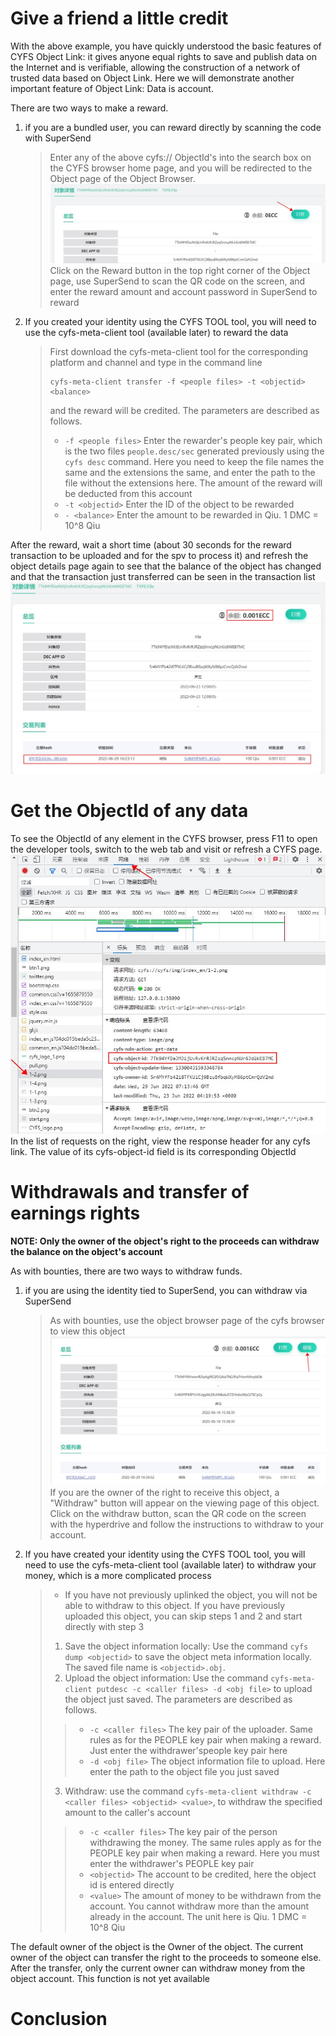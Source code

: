 # Give a friend a little credit
With the above example, you have quickly understood the basic features of CYFS Object Link: it gives anyone equal rights to save and publish data on the Internet and is verifiable, allowing the construction of a network of trusted data based on Object Link. Here we will demonstrate another important feature of Object Link: Data is account.

There are two ways to make a reward.
1. if you are a bundled user, you can reward directly by scanning the code with SuperSend
   > Enter any of the above cyfs:// ObjectId's into the search box on the CYFS browser home page, and you will be redirected to the Object page of the Object Browser.
   > ![transfer](images/transfer_to_file.jpg)
   > Click on the Reward button in the top right corner of the Object page, use SuperSend to scan the QR code on the screen, and enter the reward amount and account password in SuperSend to reward
2. If you created your identity using the CYFS TOOL tool, you will need to use the cyfs-meta-client tool (available later) to reward the data
   > First download the cyfs-meta-client tool for the corresponding platform and channel and type in the command line
   > ```shell
   > cyfs-meta-client transfer -f <people files> -t <objectid> <balance>
   > ```
   > and the reward will be credited. The parameters are described as follows.
   > - `-f <people files>` Enter the rewarder's people key pair, which is the two files `people.desc/sec` generated previously using the `cyfs desc` command. Here you need to keep the file names the same and the extensions the same, and enter the path to the file without the extensions here. The amount of the reward will be deducted from this account
   > - `-t <objectid>` Enter the ID of the object to be rewarded
   > - `- <balance>` Enter the amount to be rewarded in Qiu. 1 DMC = 10^8 Qiu

After the reward, wait a short time (about 30 seconds for the reward transaction to be uploaded and for the spv to process it) and refresh the object details page again to see that the balance of the object has changed and that the transaction just transferred can be seen in the transaction list
![after-trans](images/after_trans.jpg)


# Get the ObjectId of any data
To see the ObjectId of any element in the CYFS browser, press F11 to open the developer tools, switch to the web tab and visit or refresh a CYFS page.
![find-objectid](images/find_objectid.jpg)
In the list of requests on the right, view the response header for any cyfs link. The value of its cyfs-object-id field is its corresponding ObjectId

# Withdrawals and transfer of earnings rights
**NOTE: Only the owner of the object's right to the proceeds can withdraw the balance on the object's account**

As with bounties, there are two ways to withdraw funds.
1. if you are using the identity tied to SuperSend, you can withdraw via SuperSend
   > As with bounties, use the object browser page of the cyfs browser to view this object
   > ![withdraw](images/withdraw.jpg)
   > If you are the owner of the right to receive this object, a "Withdraw" button will appear on the viewing page of this object. Click on the withdraw button, scan the QR code on the screen with the hyperdrive and follow the instructions to withdraw to your account.
2. If you have created your identity using the CYFS TOOL tool, you will need to use the cyfs-meta-client tool (available later) to withdraw your money, which is a more complicated process
   > - If you have not previously uplinked the object, you will not be able to withdraw to this object. If you have previously uploaded this object, you can skip steps 1 and 2 and start directly with step 3
   > 1. Save the object information locally: Use the command `cyfs dump <objectid>` to save the object meta information locally. The saved file name is `<objectid>.obj`.
   > 2. Upload the object information: Use the command `cyfs-meta-client putdesc -c <caller files> -d <obj file>` to upload the object just saved. The parameters are described as follows.
   > > - `-c <caller files>` The key pair of the uploader. Same rules as for the PEOPLE key pair when making a reward. Just enter the withdrawer'speople key pair here
   > > - `-d <obj file>` The object information file to upload. Here enter the path to the object file you just saved
   > 3. Withdraw: use the command `cyfs-meta-client withdraw -c <caller files> <objectid> <value>`, to withdraw the specified amount to the caller's account
   > > - `-c <caller files>` The key pair of the person withdrawing the money. The same rules apply as for the PEOPLE key pair when making a reward. Here you must enter the withdrawer's PEOPLE key pair
   > > - `<objectid>` The account to be credited, here the object id is entered directly
   > > - `<value>` The amount of money to be withdrawn from the account. You cannot withdraw more than the amount already in the account. The unit here is Qiu. 1 DMC = 10^8 Qiu

The default owner of the object is the Owner of the object. The current owner of the object can transfer the right to the proceeds to someone else. After the transfer, only the current owner can withdraw money from the object account. This function is not yet available

# Conclusion